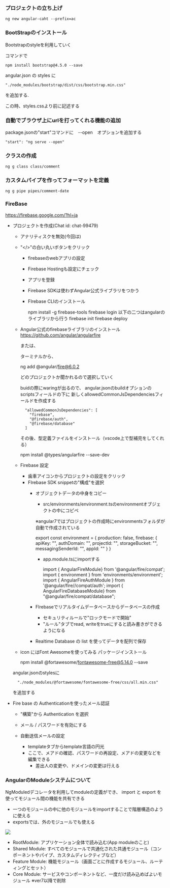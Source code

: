 ### プロジェクトの立ち上げ

    ng new angular-caht --prefix=ac

### BootStrapのインストール
Bootstrapのstyleを利用していく

コマンドで

    npm install bootstrap@4.5.0 --save

angular.json の styles に　

    "./node_modules/bootstrap/dist/css/bootstrap.min.css"

を追加する.

この時、styles.cssより前に記述する

### 自動でブラウザ上にurlを打ってくれる機能の追加
package.jsonの"start"コマンドに　--open　オプションを追加する

    "start": "ng serve --open"

### クラスの作成

    ng g class class/comment


### カスタムパイプを作ってフォーマットを定義

    ng g pipe pipes/comment-date

### FireBase
https://firebase.google.com/?hl=ja

+ プロジェクトを作成(Chat id: chat-99479)
    + アナリティスクを無効(今回は)

    + "</>"の白い丸いボタンをクリック
        + firebaseのwebアプリの設定
        + Firebase Hostingも設定にチェック
        + アプリを登録
        + Firebase SDKは使わずAngular公式ライブラリをつかう
        + FIrebase CLIのインストール

            npm install -g firebase-tools
            firebase login
            以下の二つはangularのライブラリから行う
            firebase init
            firebase deploy

    + Angular公式のfirebaseライブラリのインストール
        https://github.com/angular/angularfire

        または、

        ターミナルから、

        ng add @angular/fire@6.0.2

        どのプロジェクトか聞かれるので選択していく

        buidの際にwaringが出るので、
        angular.jsonのbuildオプションのscriptsフィールドの下に
        新しくallowedCommonJsDependenciesフィールドを作成する

            "allowedCommonJsDependencies": [
              "firebase",
              "@firebase/auth",
              "@firebase/database"
            ]

        その後、型定義ファイルをインストール（vscode上で型補完をしてくれる）

        npm install @types/angularfire --save-dev

    + Firebase 設定
        + 歯車アイコンからプロジェクトの設定をクリック
        + FIrebase SDK snippetの"構成"を選択
            + オブジェクトデータの中身をコピー
                + src/environments/environment.tsのenvironmentオブジェクトの中にコピペ
                
                ※angular7ではプロジェクトの作成時にenvironmentsフォルダが自動で作成されている 

                export const environment = {
                    production: false,
                    firebase: {
                        apiKey: "",
                        authDomain: "",
                        projectId: "",
                        storageBucket: "",
                        messagingSenderId: "",
                        appId: ""
                    }
                }

                + app.module.tsにimportする

                    import { AngularFireModule} from '@angular/fire/compat';
                    import { environment } from 'environments/environment';
                    import { AngularFireAuthModule } from '@angular/fire//compat/auth';
                    import { AngularFireDatabaseModule} from "@angular/fire/compat/database";
                
            + FIrebaseでリアルタイムデータベースからデータベースの作成
                + セキュリティルールで"ロックモードで開始"
                + "ルール"タブでread, writeをtrueにすると読み書きができるようになる

            + Realtime Database の list を使ってデータを配列で保存

    + icon にはFont Awesomeを使ってみる
    パッケージインストール

        npm install @fortawesome/fontawesome-free@5.14.0 --save

    angular.jsonのstylesに

        "./node_modules/@fortawesome/fontawesome-free/css/all.min.css"

    を追加する

+ Fire base の Authenticationを使ったメール認証
    + "構築"から Authentication を選択
    + メール / パスワードを有効にする

    + 自動送信メールの設定
        + templateタブからtemplate言語の円光
        + ここで、メアドの確認、パスワードの再設定、メアドの変更などを編集できる
            + 差出人の変更や、ドメインの変更は行える

### AngularのModuleシステムについて
NgModuledデコレータを利用してmoduleの定義ができ、
import と export を使ってモジュール間の機能を共有できる

+ 一つのモジュールの中に他のモジュールをimportすることで階層構造のように使える
+ exportsでは、外のモジュールでも使える

![](/figure/module.png)

+ RootModule: アプリケーション全体で読み込む(App moduleのこと)
+ Shared Module: すべてのモジュールで共通化された共通モジュール（コンポーネントやパイプ、カスタムディレクティブなど）
+ Feature Module: 機能モジュール（画面ごとに作成するモジュール、ルーティングとセット）
+ Core Module: サービスやコンポーネントなど、一度だけ読み込めばよいモジュール
※ver7以降で削除
